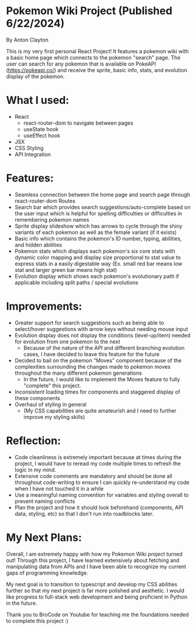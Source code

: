 # Pokemon Wiki Project (Published 6/22/2024)
By Anton Clayton

This is my very first personal React Project! It features a pokemon wiki with a basic home page which connects to the pokemon "search" page. 
The user can search for any pokemon that is available on PokeAPI (https://pokeapi.co/) and receive the sprite, basic info, stats, and evolution display of the pokemon.

# What I used:
- React
  - react-router-dom to navigate between pages
  - useState hook
  - useEffect hook
- JSX
- CSS Styling
- API Integration

# Features:
- Seamless connection between the home page and search page through react-router-dom Routes
- Search bar which provides search suggestions/auto-complete based on the user input which is helpful for spelling difficulties or difficulties in remembering pokemon names
- Sprite display slideshow which has arrows to cycle through the shiny variants of each pokemon as well as the female variant (if it exists)
- Basic info which contains the pokemon's ID number, typing, abilities, and hidden abilities
- Pokemon stats which displays each pokemon's six core stats with dynamic color mapping and display size proportional to stat value to express stats in a easily digestable way (Ex. small red bar means low stat and larger green bar means high stat)
- Evolution display which shows each pokemon's evolutionary path if applicable including split paths / special evolutions

# Improvements:
- Greater support for search suggestions such as being able to select/hover suggestions with arrow keys without needing mouse input
- Evolution display does not display the conditions (level-up/item) needed for evolution from one pokemon to the next
  - Because of the nature of the API and different branching evolution cases, I have decided to leave this feature for the future
- Decided to bail on the pokemon "Moves" component because of the complexities surrounding the changes made to pokemon moves throughout the many different pokemon generations
  - In the future, I would like to implement the Moves feature to fully "complete" this project.
- Inconsistent loading times for components and staggered display of these components
- Overhaul of styling in general
  - (My CSS capabilities are quite amateurish and I need to further improve my styling skills)
 
# Reflection:
- Code cleanliness is extremely important because at times during the project, I would have to reread my code multiple times to refresh the logic in my mind.
- Extensive code comments are mandatory and should be done all throughout code-writing to ensure I can quickly re-understand my code when I have not touched it in a while
- Use a meaningful naming convention for variables and styling overall to prevent naming conflicts
- Plan the project and how it should look beforehand (components, API data, styling, etc) so that I don't run into roadblocks later.

# My Next Plans:
Overall, I am extremely happy with how my Pokemon Wiki project turned out! 
Through this project, I have learned extensively about fetching and manipulating data from APIs and I have been able to recognize my current gaps of programming knowledge.

My next goal is to transition to typescript and develop my CSS abilities further so that my next project is far more polished and aesthetic. I would like progress to full-stack web development and being proficient in Python in the future.

Thank you to BroCode on Youtube for teaching me the foundations needed to complete this project :)




